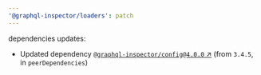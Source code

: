 ```yaml
---
'@graphql-inspector/loaders': patch
---
```

dependencies updates:
  - Updated dependency [`@graphql-inspector/config@4.0.0`
    ↗︎](https://www.npmjs.com/package/@graphql-inspector/config/v/4.0.0) (from `3.4.5`, in
    `peerDependencies`)
